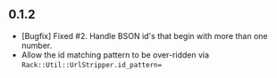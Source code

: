 ## 0.1.2

* [Bugfix] Fixed #2. Handle BSON id's that begin with more than one number.
* Allow the id matching pattern to be over-ridden via `Rack::Util::UrlStripper.id_pattern=`